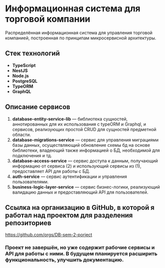 # Информационная система для торговой компании

Распределённая информационная система для управления торговой компанией, построенная по принципам микросервисной архитектуры.

## Стек технологий
- **TypeScript**
- **NestJS**
- **Node.js**
- **PostgreSQL**
- **TypeORM**
- **GraphQL**

## Описание сервисов

1. **database-entity-service-lib** — библиотека сущностей, аннотированных для их использования с typeORM и Graphql, и сервисов, реализующих простой CRUD для сущностей предметной области.
2. **database-migrations-service** — сервис для управления миграциями базы данных, осуществляющий обновление схемы бд на основе библиотеки, владеющий также информацией о БД, необходимой для подключения и тд.
3. **database-access-service** — сервис доступа к данным, получающий информацию от сервиса (2) и использующий сервисы из (1), предоставляет API для работы с БД.
4. **auth-service** — сервис аутентификации и управления пользователями.
5. **business-logic-layer-service** — сервис бизнес-логики, реализующий валидацию данных и предоставляющий API для пользователей.

## Ссылка на организацию в GitHub, в которой я работал над проектом для разделения репозиториев
https://github.com/orgs/DB-sem-2-porject

### Проект не завершён, но уже содержит рабочие сервисы и API для работы с ними. В будущем планируется расширить функциональность, улучшить документацию.